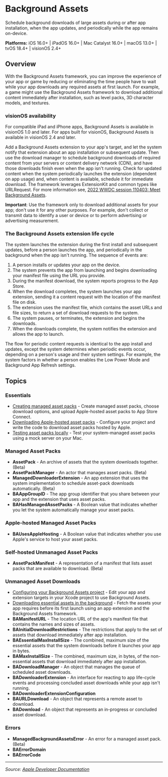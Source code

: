 # Background Assets

Schedule background downloads of large assets during or after app installation, when the app updates, and periodically while the app remains on-device.

**Platforms:** iOS 16.0+ | iPadOS 16.0+ | Mac Catalyst 16.0+ | macOS 13.0+ | tvOS 18.4+ | visionOS 2.4+

## Overview

With the Background Assets framework, you can improve the experience of your app or game by reducing or eliminating the time people have to wait while your app downloads any required assets at first launch. For example, a game might use the Background Assets framework to download additional content immediately after installation, such as level packs, 3D character models, and textures.

### visionOS availability

For compatible iPad and iPhone apps, Background Assets is available in visionOS 1.0 and later. For apps built for visionOS, Background Assets is available in visionOS 2.4 and later.

Add a Background Assets extension to your app's target, and let the system notify that extension about an app installation or subsequent update. Then use the download manager to schedule background downloads of required content from your servers or content delivery network (CDN), and have those downloads finish even when the app isn't running. Check for updated content when the system periodically launches the extension (dependent on app usage) and, when content is available, schedule it for immediate download. The framework leverages ExtensionKit and common types like URLRequest. For more information see, [2022 WWDC session 110403: Meet Background Assets](https://developer.apple.com/videos/play/wwdc2022/110403/).

**Important**: Use the framework only to download additional assets for your app; don't use it for any other purposes. For example, don't collect or transmit data to identify a user or device or to perform advertising or advertising measurement.

### The Background Assets extension life cycle

The system launches the extension during the first install and subsequent updates, before a person launches the app, and periodically in the background when the app isn't running. The sequence of events are:

1. A person installs or updates your app on the device.
2. The system prevents the app from launching and begins downloading your manifest file using the URL you provide.
3. During the manifest download, the system reports progress to the App Store.
4. When the download completes, the system launches your app extension, sending it a content request with the location of the manifest file on disk.
5. The extension uses the manifest file, which contains the asset URLs and file sizes, to return a set of download requests to the system.
6. The system pauses, or terminates, the extension and begins the downloads.
7. When the downloads complete, the system notifies the extension and allows the app to launch.

The flow for periodic content requests is identical to the app install and updates, except the system determines when periodic events occur, depending on a person's usage and their system settings. For example, the system factors in whether a person enables the Low Power Mode and Background App Refresh settings.

## Topics

### Essentials
- [Creating managed asset packs](https://developer.apple.com/documentation/backgroundassets/creating_managed_asset_packs) - Create managed asset packs, choose download options, and upload Apple-hosted asset packs to App Store Connect.
- [Downloading Apple-hosted asset packs](https://developer.apple.com/documentation/backgroundassets/downloading_apple-hosted_asset_packs) - Configure your project and write the code to download asset packs hosted by Apple.
- [Testing asset packs locally](https://developer.apple.com/documentation/backgroundassets/testing_asset_packs_locally) - Test your system-managed asset packs using a mock server on your Mac.

### Managed Asset Packs
- **AssetPack** - An archive of assets that the system downloads together. (Beta)
- **AssetPackManager** - An actor that manages asset packs. (Beta)
- **ManagedDownloaderExtension** - An app extension that uses the system implementation to schedule asset-pack downloads automatically. (Beta)
- **BAAppGroupID** - The app group identifier that you share between your app and the extension that uses asset packs.
- **BAHasManagedAssetPacks** - A Boolean value that indicates whether you let the system automatically manage your asset packs.

### Apple-hosted Managed Asset Packs
- **BAUsesAppleHosting** - A Boolean value that indicates whether you use Apple's service to host your asset packs.

### Self-hosted Unmanaged Asset Packs
- **AssetPackManifest** - A representation of a manifest that lists asset packs that are available to download. (Beta)

### Unmanaged Asset Downloads
- [Configuring your Background Assets project](https://developer.apple.com/documentation/backgroundassets/configuring_your_background_assets_project) - Edit your app and extension targets in your Xcode project to use Background Assets.
- [Downloading essential assets in the background](https://developer.apple.com/documentation/backgroundassets/downloading_essential_assets_in_the_background) - Fetch the assets your app requires before its first launch using an app extension and the Background Assets framework.
- **BAManifestURL** - The location URL of the app's manifest file that contains the names and sizes of assets.
- **BAInitialDownloadRestrictions** - The restrictions that apply to the set of assets that download immediately after app installation.
- **BAEssentialMaxInstallSize** - The combined, maximum size of the essential assets that the system downloads before it launches your app in bytes.
- **BAMaxInstallSize** - The combined, maximum size, in bytes, of the non-essential assets that download immediately after app installation.
- **BADownloadManager** - An object that manages the queue of scheduled asset downloads.
- **BADownloaderExtension** - An interface for reacting to app life-cycle events and processing concluded asset downloads while your app isn't running.
- **BADownloaderExtensionConfiguration**
- **BAURLDownload** - An object that represents a remote asset to download.
- **BADownload** - An object that represents an in-progress or concluded asset download.

### Errors
- **ManagedBackgroundAssetsError** - An error for a managed asset pack. (Beta)
- **BAErrorDomain**
- **BAErrorCode**

---

*Source: [Apple Developer Documentation](https://developer.apple.com/documentation/BackgroundAssets)*